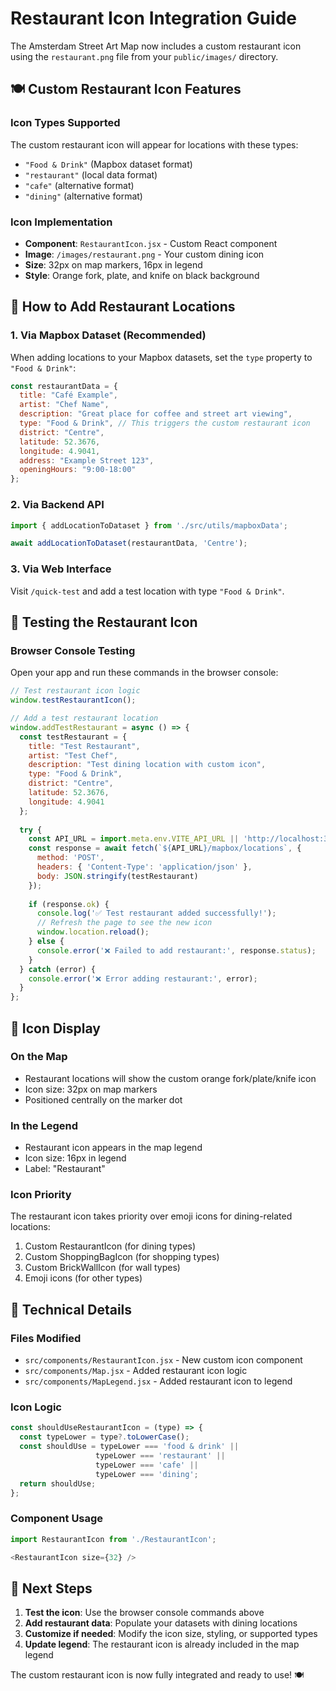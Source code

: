 # Restaurant Icon Integration Guide

The Amsterdam Street Art Map now includes a custom restaurant icon using the `restaurant.png` file from your `public/images/` directory.

## 🍽️ Custom Restaurant Icon Features

### **Icon Types Supported**
The custom restaurant icon will appear for locations with these types:
- `"Food & Drink"` (Mapbox dataset format)
- `"restaurant"` (local data format)
- `"cafe"` (alternative format)
- `"dining"` (alternative format)

### **Icon Implementation**
- **Component**: `RestaurantIcon.jsx` - Custom React component
- **Image**: `/images/restaurant.png` - Your custom dining icon
- **Size**: 32px on map markers, 16px in legend
- **Style**: Orange fork, plate, and knife on black background

## 📍 How to Add Restaurant Locations

### **1. Via Mapbox Dataset (Recommended)**
When adding locations to your Mapbox datasets, set the `type` property to `"Food & Drink"`:

```javascript
const restaurantData = {
  title: "Café Example",
  artist: "Chef Name", 
  description: "Great place for coffee and street art viewing",
  type: "Food & Drink", // This triggers the custom restaurant icon
  district: "Centre",
  latitude: 52.3676,
  longitude: 4.9041,
  address: "Example Street 123",
  openingHours: "9:00-18:00"
};
```

### **2. Via Backend API**
```javascript
import { addLocationToDataset } from './src/utils/mapboxData';

await addLocationToDataset(restaurantData, 'Centre');
```

### **3. Via Web Interface**
Visit `/quick-test` and add a test location with type `"Food & Drink"`.

## 🧪 Testing the Restaurant Icon

### **Browser Console Testing**
Open your app and run these commands in the browser console:

```javascript
// Test restaurant icon logic
window.testRestaurantIcon();

// Add a test restaurant location
window.addTestRestaurant = async () => {
  const testRestaurant = {
    title: "Test Restaurant",
    artist: "Test Chef",
    description: "Test dining location with custom icon",
    type: "Food & Drink",
    district: "Centre",
    latitude: 52.3676,
    longitude: 4.9041
  };
  
  try {
    const API_URL = import.meta.env.VITE_API_URL || 'http://localhost:3001/api';
    const response = await fetch(`${API_URL}/mapbox/locations`, {
      method: 'POST',
      headers: { 'Content-Type': 'application/json' },
      body: JSON.stringify(testRestaurant)
    });
    
    if (response.ok) {
      console.log('✅ Test restaurant added successfully!');
      // Refresh the page to see the new icon
      window.location.reload();
    } else {
      console.error('❌ Failed to add restaurant:', response.status);
    }
  } catch (error) {
    console.error('❌ Error adding restaurant:', error);
  }
};
```

## 🎨 Icon Display

### **On the Map**
- Restaurant locations will show the custom orange fork/plate/knife icon
- Icon size: 32px on map markers
- Positioned centrally on the marker dot

### **In the Legend**
- Restaurant icon appears in the map legend
- Icon size: 16px in legend
- Label: "Restaurant"

### **Icon Priority**
The restaurant icon takes priority over emoji icons for dining-related locations:
1. Custom RestaurantIcon (for dining types)
2. Custom ShoppingBagIcon (for shopping types)  
3. Custom BrickWallIcon (for wall types)
4. Emoji icons (for other types)

## 🔧 Technical Details

### **Files Modified**
- `src/components/RestaurantIcon.jsx` - New custom icon component
- `src/components/Map.jsx` - Added restaurant icon logic
- `src/components/MapLegend.jsx` - Added restaurant icon to legend

### **Icon Logic**
```javascript
const shouldUseRestaurantIcon = (type) => {
  const typeLower = type?.toLowerCase();
  const shouldUse = typeLower === 'food & drink' || 
                   typeLower === 'restaurant' || 
                   typeLower === 'cafe' || 
                   typeLower === 'dining';
  return shouldUse;
};
```

### **Component Usage**
```javascript
import RestaurantIcon from './RestaurantIcon';

<RestaurantIcon size={32} />
```

## 🎯 Next Steps

1. **Test the icon**: Use the browser console commands above
2. **Add restaurant data**: Populate your datasets with dining locations
3. **Customize if needed**: Modify the icon size, styling, or supported types
4. **Update legend**: The restaurant icon is already included in the map legend

The custom restaurant icon is now fully integrated and ready to use! 🍽️ 